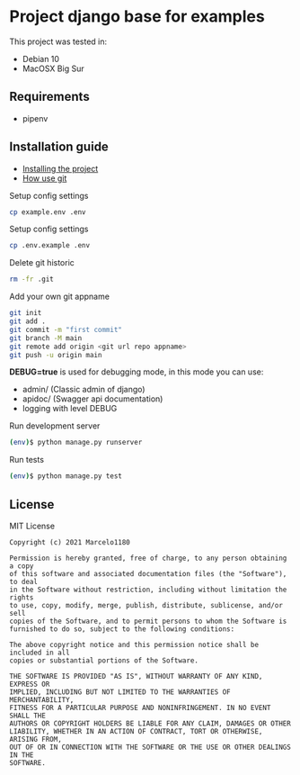 # Project django base for examples

This project was tested in:
- Debian 10
- MacOSX Big Sur

## Requirements
  - pipenv

## Installation guide
* [Installing the project](INSTALL.md)
* [How use git](FAQ.md)

Setup config settings
```sh
cp example.env .env
```

Setup config settings
```sh
cp .env.example .env
```

Delete git historic
```sh
rm -fr .git
```

Add your own git appname
```sh
git init
git add .
git commit -m "first commit"
git branch -M main
git remote add origin <git url repo appname>
git push -u origin main
```

__DEBUG=true__ is used for debugging mode, in this mode you can use:
- admin/ (Classic admin of django)
- apidoc/ (Swagger api documentation)
- logging with level DEBUG

Run development server
```sh
(env)$ python manage.py runserver
```

Run tests
```sh
(env)$ python manage.py test
```

## License

MIT License

    Copyright (c) 2021 Marcelo1180
    
    Permission is hereby granted, free of charge, to any person obtaining a copy
    of this software and associated documentation files (the "Software"), to deal
    in the Software without restriction, including without limitation the rights
    to use, copy, modify, merge, publish, distribute, sublicense, and/or sell
    copies of the Software, and to permit persons to whom the Software is
    furnished to do so, subject to the following conditions:
    
    The above copyright notice and this permission notice shall be included in all
    copies or substantial portions of the Software.
    
    THE SOFTWARE IS PROVIDED "AS IS", WITHOUT WARRANTY OF ANY KIND, EXPRESS OR
    IMPLIED, INCLUDING BUT NOT LIMITED TO THE WARRANTIES OF MERCHANTABILITY,
    FITNESS FOR A PARTICULAR PURPOSE AND NONINFRINGEMENT. IN NO EVENT SHALL THE
    AUTHORS OR COPYRIGHT HOLDERS BE LIABLE FOR ANY CLAIM, DAMAGES OR OTHER
    LIABILITY, WHETHER IN AN ACTION OF CONTRACT, TORT OR OTHERWISE, ARISING FROM,
    OUT OF OR IN CONNECTION WITH THE SOFTWARE OR THE USE OR OTHER DEALINGS IN THE
    SOFTWARE.
